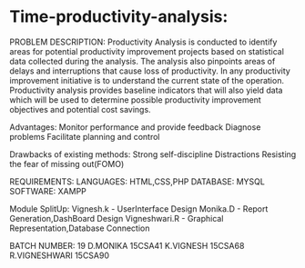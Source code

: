 # Time-productivity-analysis:
PROBLEM DESCRIPTION:
Productivity Analysis is conducted to identify areas for potential productivity improvement projects based on statistical data collected during the analysis. The analysis also pinpoints areas of delays and interruptions that cause loss of productivity.
	In any productivity improvement initiative is to understand the current state of the operation. Productivity analysis provides baseline indicators that will also yield data which will be used to determine possible productivity improvement objectives and potential cost savings.
	
 Advantages:
    Monitor performance and provide feedback
    Diagnose problems
    Facilitate planning and control
    
Drawbacks of existing methods:
    Strong self-discipline
    Distractions
    Resisting the fear of missing out(FOMO)
    
REQUIREMENTS:
LANGUAGES:
HTML,CSS,PHP
DATABASE:
MYSQL
SOFTWARE:
XAMPP

Module SplitUp:
Vignesh.k - UserInterface Design
Monika.D - Report Generation,DashBoard Design
Vigneshwari.R - Graphical Representation,Database Connection

 BATCH NUMBER: 19
 D.MONIKA 15CSA41
 K.VIGNESH 15CSA68
 R.VIGNESHWARI 15CSA90
